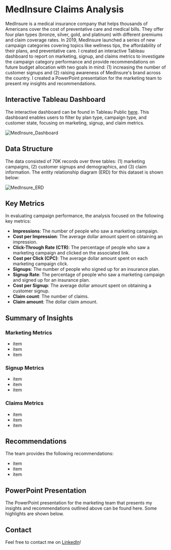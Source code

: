 # MedInsure Claims Analysis

MedInsure is a medical insurance company that helps thousands of Americans cover the cost of preventative care and medical bills. They offer four plan types (bronze, silver, gold, and platinum) with different premiums and claim coverage rates. In 2019, MedInsure launched a series of new campaign categories covering topics like wellness tips, the affordability of their plans, and preventative care. I created an interactive Tableau dashboard to report on marketing, signup, and claims metrics to investigate the campaign category performance and provide recommendations on future budget allocation with two goals in mind: (1) increasing the number of customer signups and (2) raising awareness of MedInsure's brand across the country. I created a PowerPoint presentation for the marketing team to present my insights and recommendations. 

## Interactive Tableau Dashboard

The interactive dashboard can be found in Tableau Public [here](https://public.tableau.com/app/profile/astrosica/viz/MedInsureClaimsDashboard/Dashboard). This dashboard enables users to filter by plan type, campaign type, and customer state, focusing on marketing, signup, and claim metrics.

![MedInsure_Dashboard](https://github.com/jessicacampbell-astro/MedInsure_claims_analysis/assets/23153120/98b0fbfe-0109-4efb-9e69-9eb6853e6918)

## Data Structure

The data consisted of 70K records over three tables: (1) marketing campaigns, (2) customer signups and demographics, and (3) claim information. The entity relationship diagram (ERD) for this dataset is shown below:

![MedInsure_ERD](https://github.com/jessicacampbell-astro/MedInsure_claims_analysis/assets/23153120/3a9cbbe6-d83f-4d51-9807-92ebcc8524ab)

## Key Metrics

In evaluating campaign performance, the analysis focused on the following key metrics:

- **Impressions**: The number of people who saw a marketing campaign.
- **Cost per Impression**: The average dollar amount spent on obtaining an impression.
- **Click-Through Rate (CTR)**: The percentage of people who saw a marketing campaign and clicked on the associated link.
- **Cost per Click (CPC)**: The average dollar amount spent on each marketing campaign click.
- **Signups**: The number of people who signed up for an insurance plan.
- **Signup Rate**: The percentage of people who saw a marketing campaign and signed up for an insurance plan.
- **Cost per Signup**: The average dollar amount spent on obtaining a customer signup.
- **Claim count**: The number of claims.
- **Claim amount**: The dollar claim amount.

## Summary of Insights

### Marketing Metrics

- item
- item
- item

### Signup Metrics

- item
- item
- item

### Claims Metrics

- item
- item
- item

## Recommendations

The team provides the following recommendations:
- item
- item
- item

## PowerPoint Presentation

The PowerPoint presentation for the marketing team that presents my insights and recommendations outlined above can be found here. Some highlights are shown below.

## Contact

Feel free to contact me on [LinkedIn](https://www.linkedin.com/in/jessicacampbell-astro/)!

